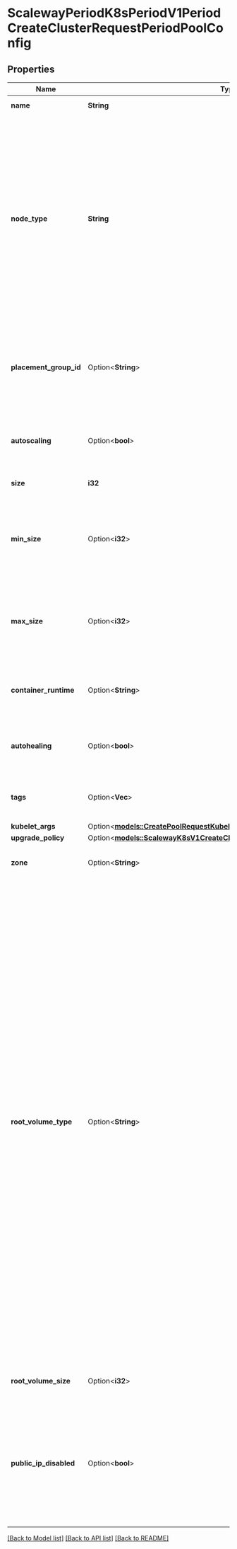 # ScalewayPeriodK8sPeriodV1PeriodCreateClusterRequestPeriodPoolConfig

## Properties

Name | Type | Description | Notes
------------ | ------------- | ------------- | -------------
**name** | **String** | Name of the pool. | 
**node_type** | **String** | Node type is the type of Scaleway Instance wanted for the pool. Nodes with insufficient memory are not eligible (DEV1-S, PLAY2-PICO, STARDUST). 'external' is a special node type used to provision instances from other cloud providers in a Kosmos Cluster. | 
**placement_group_id** | Option<**String**> | Placement group ID in which all the nodes of the pool will be created, placement groups are limited to 20 instances. | [optional]
**autoscaling** | Option<**bool**> | Defines whether the autoscaling feature is enabled for the pool. | [optional]
**size** | **i32** | Size (number of nodes) of the pool. | 
**min_size** | Option<**i32**> | Defines the minimum size of the pool. Note that this field is only used when autoscaling is enabled on the pool. | [optional]
**max_size** | Option<**i32**> | Defines the maximum size of the pool. Note that this field is only used when autoscaling is enabled on the pool. | [optional]
**container_runtime** | Option<**String**> | Customization of the container runtime is available for each pool. | [optional][default to UnknownRuntime]
**autohealing** | Option<**bool**> | Defines whether the autohealing feature is enabled for the pool. | [optional]
**tags** | Option<**Vec<String>**> | Tags associated with the pool, see [managing tags](https://www.scaleway.com/en/docs/containers/kubernetes/api-cli/managing-tags). | [optional]
**kubelet_args** | Option<[**models::CreatePoolRequestKubeletArgs**](CreatePool_request_kubelet_args.md)> |  | [optional]
**upgrade_policy** | Option<[**models::ScalewayK8sV1CreateClusterRequestPoolConfigUpgradePolicy**](scaleway_k8s_v1_CreateClusterRequest_PoolConfig_upgrade_policy.md)> |  | [optional]
**zone** | Option<**String**> | Zone in which the pool's nodes will be spawned. | [optional]
**root_volume_type** | Option<**String**> | Defines the system volume disk type. Several types of volume (`volume_type`) are provided:. * `l_ssd` is a local block storage which means your system is stored locally on your node's hypervisor. This type is not available for all node types * `sbs-5k` is a remote block storage which means your system is stored on a centralized and resilient cluster with 5k IOPS limits * `sbs-15k` is a faster remote block storage which means your system is stored on a centralized and resilient cluster with 15k IOPS limits * `b_ssd` is the legacy remote block storage which means your system is stored on a centralized and resilient cluster. Consider using `sbs-5k` or `sbs-15k` instead. | [optional][default to DefaultVolumeType]
**root_volume_size** | Option<**i32**> | System volume disk size. (in bytes) | [optional]
**public_ip_disabled** | Option<**bool**> | Defines if the public IP should be removed from Nodes. To use this feature, your Cluster must have an attached Private Network set up with a Public Gateway. | [optional]

[[Back to Model list]](../README.md#documentation-for-models) [[Back to API list]](../README.md#documentation-for-api-endpoints) [[Back to README]](../README.md)


